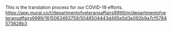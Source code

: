 This is the translation process for our COVID-19 efforts. 
https://app.mural.co/t/departmentofveteransaffairs9999/m/departmentofveteransaffairs9999/1615063493759/5048504443d485e5d3e092b9a7cf5784573628b3
